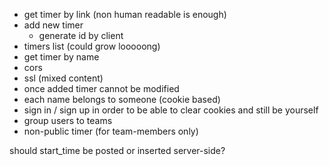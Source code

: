 * get timer by link (non human readable is enough)
* add new timer
    * generate id by client
* timers list (could grow looooong)
* get timer by name
* cors
* ssl (mixed content)
* once added timer cannot be modified
* each name belongs to someone (cookie based)
* sign in / sign up in order to be able to clear cookies and still be yourself
* group users to teams
* non-public timer (for team-members only)

should start_time be posted or inserted server-side?